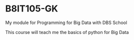 # B8IT105-GK
My module for Programming for Big Data with DBS School

This course will teach me the basics of python for Big Data
